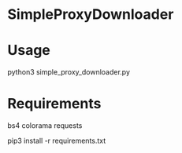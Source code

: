 # SimpleProxyDownloader


# Usage

python3 simple_proxy_downloader.py

# Requirements

bs4
colorama
requests

pip3 install -r requirements.txt

